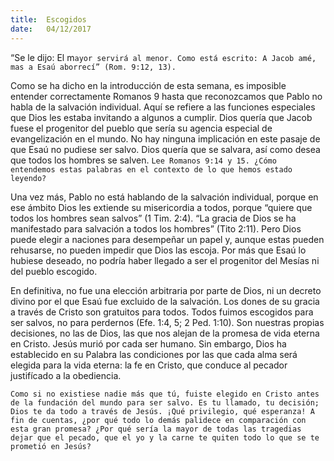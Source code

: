```yaml
---
title:  Escogidos
date:   04/12/2017
---
```


“Se le dijo: El m`ayor servirá al menor. Como está escrito: A Jacob amé, mas a Esaú aborrecí” (Rom. 9:12, 13).`

Como se ha dicho en la introducción de esta semana, es imposible entender correctamente Romanos 9 hasta que reconozcamos que Pablo no habla de la salvación individual. Aquí se refiere a las funciones especiales que Dios les estaba invitando a algunos a cumplir. Dios quería que Jacob fuese el progenitor del pueblo que sería su agencia especial de evangelización en el mundo. No hay ninguna implicación en este pasaje de que Esaú no pudiese ser salvo. Dios quería que se salvara, así como desea que todos los hombres se salven.
`Lee Romanos 9:14 y 15. ¿Cómo entendemos estas palabras en el contexto de lo que hemos estado leyendo?`

Una vez más, Pablo no está hablando de la salvación individual, porque en ese ámbito Dios les extiende su misericordia a todos, porque “quiere que todos los hombres sean salvos” (1 Tim. 2:4). “La gracia de Dios se ha manifestado para salvación a todos los hombres” (Tito 2:11). Pero Dios puede elegir a naciones para desempeñar un papel y, aunque estas pueden rehusarse, no pueden impedir que Dios las escoja. Por más que Esaú lo hubiese deseado, no podría haber llegado a ser el progenitor del Mesías ni del pueblo escogido.

En definitiva, no fue una elección arbitraria por parte de Dios, ni un decreto divino por el que Esaú fue excluido de la salvación. Los dones de su gracia a través de Cristo son gratuitos para todos. Todos fuimos escogidos para ser salvos, no para perdernos (Efe. 1:4, 5; 2 Ped. 1:10). Son nuestras propias decisiones, no las de Dios, las que nos alejan de la promesa de vida eterna en Cristo. Jesús murió por cada ser humano. Sin embargo, Dios ha establecido en su Palabra las condiciones por las que cada alma será elegida para la vida eterna: la fe en Cristo, que conduce al pecador justifícado a la obediencia.

`Como si no existiese nadie más que tú, fuiste elegido en Cristo antes de la fundación del mundo para ser salvo. Es tu llamado, tu decisión; Dios te da todo a través de Jesús. ¡Qué privilegio, qué esperanza! A fin de cuentas, ¿por qué todo lo demás palidece en comparación con esta gran promesa? ¿Por qué sería la mayor de todas las tragedias dejar que el pecado, que el yo y la carne te quiten todo lo que se te prometió en Jesús?`